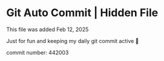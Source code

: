 # Git Auto Commit | Hidden File

This file was added Feb 12, 2025

Just for fun and keeping my daily git commit active 🤪

commit number: 442003

